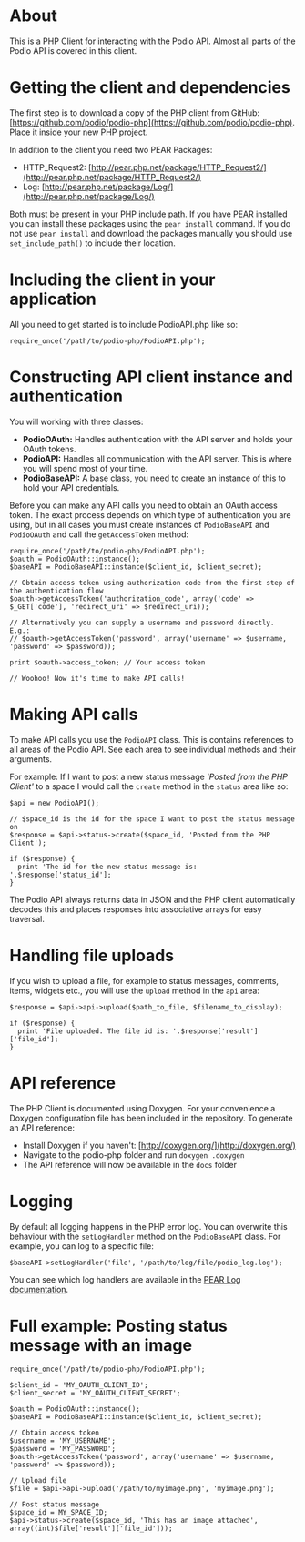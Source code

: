 # About 
This is a PHP Client for interacting with the Podio API. Almost all parts of the Podio API is covered in this client.

# Getting the client and dependencies
The first step is to download a copy of the PHP client from GitHub: [https://github.com/podio/podio-php](https://github.com/podio/podio-php). Place it inside your new PHP project.

In addition to the client you need two PEAR Packages:

* HTTP\_Request2: [http://pear.php.net/package/HTTP_Request2/](http://pear.php.net/package/HTTP_Request2/)
* Log: [http://pear.php.net/package/Log/](http://pear.php.net/package/Log/)

Both must be present in your PHP include path. If you have PEAR installed you can install these packages using the `pear install` command. If you do not use `pear install` and download the packages manually you should use `set_include_path()` to include their location.

# Including the client in your application
All you need to get started is to include PodioAPI.php like so:

    require_once('/path/to/podio-php/PodioAPI.php');

# Constructing API client instance and authentication
You will working with three classes:

* **PodioOAuth:** Handles authentication with the API server and holds your OAuth tokens.
* **PodioAPI:** Handles all communication with the API server. This is where you will spend most of your time.
* **PodioBaseAPI:** A base class, you need to create an instance of this to hold your API credentials.

Before you can make any API calls you need to obtain an OAuth access token. The exact process depends on which type of authentication you are using, but in all cases you must create instances of `PodioBaseAPI` and `PodioOAuth` and call the `getAccessToken` method:

    require_once('/path/to/podio-php/PodioAPI.php');
    $oauth = PodioOAuth::instance();
    $baseAPI = PodioBaseAPI::instance($client_id, $client_secret);
    
    // Obtain access token using authorization code from the first step of the authentication flow
    $oauth->getAccessToken('authorization_code', array('code' => $_GET['code'], 'redirect_uri' => $redirect_uri));
    
    // Alternatively you can supply a username and password directly. E.g.:
    // $oauth->getAccessToken('password', array('username' => $username, 'password' => $password));
    
    print $oauth->access_token; // Your access token
    
    // Woohoo! Now it's time to make API calls!

# Making API calls
To make API calls you use the `PodioAPI` class. This is contains references to all areas of the Podio API. See each area to see individual methods and their arguments.

For example: If I want to post a new status message _'Posted from the PHP Client'_ to a space I would call the `create` method in the `status` area like so:

    $api = new PodioAPI();
    
    // $space_id is the id for the space I want to post the status message on
    $response = $api->status->create($space_id, 'Posted from the PHP Client');
    
    if ($response) {
      print 'The id for the new status message is: '.$response['status_id'];
    }

The Podio API always returns data in JSON and the PHP client automatically decodes this and places responses into associative arrays for easy traversal.

# Handling file uploads
If you wish to upload a file, for example to status messages, comments, items, widgets etc., you will use the `upload` method in the `api` area:

    $response = $api->api->upload($path_to_file, $filename_to_display);
    
    if ($response) {
      print 'File uploaded. The file id is: '.$response['result']['file_id'];
    }

# API reference
The PHP Client is documented using Doxygen. For your convenience a Doxygen configuration file has been included in the repository. To generate an API reference:

* Install Doxygen if you haven't: [http://doxygen.org/](http://doxygen.org/)
* Navigate to the podio-php folder and run `doxygen .doxygen`
* The API reference will now be available in the `docs` folder

# Logging
By default all logging happens in the PHP error log. You can overwrite this behaviour with the `setLogHandler` method on the `PodioBaseAPI` class. For example, you can log to a specific file:

    $baseAPI->setLogHandler('file', '/path/to/log/file/podio_log.log');

You can see which log handlers are available in the [PEAR Log documentation](http://www.indelible.org/php/Log/guide.html).

# Full example: Posting status message with an image
    require_once('/path/to/podio-php/PodioAPI.php');
    
    $client_id = 'MY_OAUTH_CLIENT_ID';
    $client_secret = 'MY_OAUTH_CLIENT_SECRET';

    $oauth = PodioOAuth::instance();
    $baseAPI = PodioBaseAPI::instance($client_id, $client_secret);
    
    // Obtain access token
    $username = 'MY_USERNAME';
    $password = 'MY_PASSWORD';
    $oauth->getAccessToken('password', array('username' => $username, 'password' => $password));
    
    // Upload file
    $file = $api->api->upload('/path/to/myimage.png', 'myimage.png');
    
    // Post status message
    $space_id = MY_SPACE_ID;
    $api->status->create($space_id, 'This has an image attached', array((int)$file['result']['file_id']));

